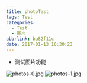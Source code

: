 ```yaml
---
title: photoTest
tags: Test
categories:
  - Test
  - 图片
abbrlink: ba82f11c
date: 2017-01-13 16:30:23
---
```

- 测试图片功能

![photos-0.jpg](//images.pexels.com/photos/325185/pexels-photo-325185.jpeg?w=700&h=482&auto=compress&cs=tinysrgb)
![photos-1.jpg](//images.pexels.com/photos/21787/pexels-photo.jpg?w=700&h=482&auto=compress&cs=tinysrgb)